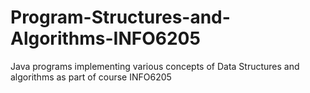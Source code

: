 # Program-Structures-and-Algorithms-INFO6205

Java programs implementing various concepts of Data Structures and algorithms as part of course INFO6205
